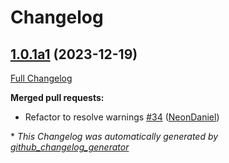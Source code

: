 # Changelog

## [1.0.1a1](https://github.com/NeonGeckoCom/skill-synonyms/tree/1.0.1a1) (2023-12-19)

[Full Changelog](https://github.com/NeonGeckoCom/skill-synonyms/compare/1.0.0...1.0.1a1)

**Merged pull requests:**

- Refactor to resolve warnings [\#34](https://github.com/NeonGeckoCom/skill-synonyms/pull/34) ([NeonDaniel](https://github.com/NeonDaniel))



\* *This Changelog was automatically generated by [github_changelog_generator](https://github.com/github-changelog-generator/github-changelog-generator)*
